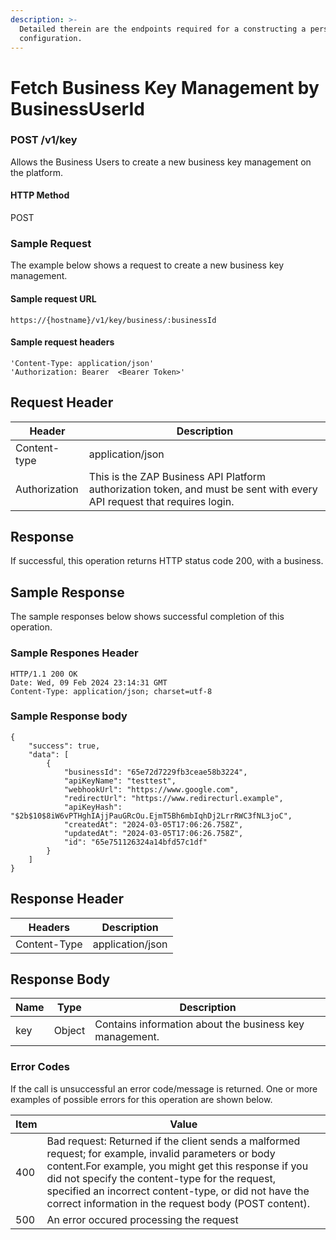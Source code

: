 ```yaml
---
description: >-
  Detailed therein are the endpoints required for a constructing a personalised
  configuration.
---
```


# Fetch Business Key Management by BusinessUserId



### POST /v1/key <a href="#top" id="top"></a>

Allows the Business Users to create a new business key management on the platform.

#### HTTP Method

POST

### Sample Request

The example below shows a request to create a new business key management.

#### Sample request URL

```
https://{hostname}/v1/key/business/:businessId
```

#### Sample request headers

```
'Content-Type: application/json'
'Authorization: Bearer  <Bearer Token>'
```



## Request Header

| Header        | Description                                                                                                             |
| ------------- | ----------------------------------------------------------------------------------------------------------------------- |
| Content-type  | application/json                                                                                                        |
| Authorization | This is the ZAP Business API Platform authorization token, and must be sent with every API request that requires login. |

####

## Response

If successful, this operation returns HTTP status code 200, with a business.

## Sample Response

The sample responses below shows successful completion of this operation.

### Sample Respones Header

```
HTTP/1.1 200 OK
Date: Wed, 09 Feb 2024 23:14:31 GMT
Content-Type: application/json; charset=utf-8
```

### Sample Response body

```
{
    "success": true,
    "data": [
        {
            "businessId": "65e72d7229fb3ceae58b3224",
            "apiKeyName": "testtest",
            "webhookUrl": "https://www.google.com",
            "redirectUrl": "https://www.redirecturl.example",
            "apiKeyHash": "$2b$10$8iW6vPTHghIAjjPauGRcOu.EjmT5Bh6mbIqhDj2LrrRWC3fNL3joC",
            "createdAt": "2024-03-05T17:06:26.758Z",
            "updatedAt": "2024-03-05T17:06:26.758Z",
            "id": "65e751126324a14bfd57c1df"
        }
    ]
}
```

## Response Header

| Headers      | Description      |
| ------------ | ---------------- |
| Content-Type | application/json |

## Response Body

| Name | Type   | Description                                             |
| ---- | ------ | ------------------------------------------------------- |
| key  | Object | Contains information about the business key management. |

### Error Codes

If the call is unsuccessful an error code/message is returned. One or more examples of possible errors for this operation are shown below.

| Item | Value                                                                                                                                                                                                                                                                                                                             |
| ---- | --------------------------------------------------------------------------------------------------------------------------------------------------------------------------------------------------------------------------------------------------------------------------------------------------------------------------------- |
| 400  | Bad request: Returned if the client sends a malformed request; for example, invalid parameters or body content.For example, you might get this response if you did not specify the content-type for the request, specified an incorrect content-type, or did not have the correct information in the request body (POST content). |
| 500  | An error occured processing the request                                                                                                                                                                                                                                                                                           |

